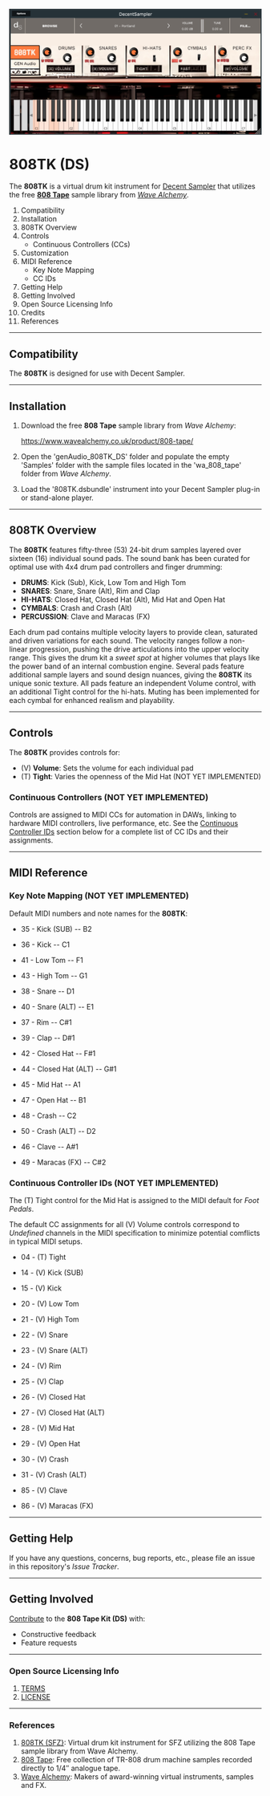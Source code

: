 ![UI screenshot of the '01-Portland' kit preset from the 808TK for Decent Sampler]( /Docs/Images/Preset_UI_01_Portland.png )

# 808TK (DS)

The **808TK** is a virtual drum kit instrument for [Decent Sampler](https://www.decentsamples.com/product/decent-sampler-plugin/) that utilizes the free [**808 Tape**](https://www.wavealchemy.co.uk/product/808-tape/) sample library from [*Wave Alchemy*](https://www.wavealchemy.co.uk/).


1.  Compatibility
2.  Installation
3.  808TK Overview
4.  Controls
    - Continuous Controllers (CCs)
5.  Customization
6.  MIDI Reference
    - Key Note Mapping
    - CC IDs
7.  Getting Help
8.  Getting Involved
9.  Open Source Licensing Info
10.  Credits
11.  References

***

## Compatibility

The **808TK** is designed for use with Decent Sampler.

***

## Installation

1.  Download the free **808 Tape** sample library from *Wave Alchemy*:

    https://www.wavealchemy.co.uk/product/808-tape/

2.  Open the 'genAudio_808TK_DS' folder and populate the empty 'Samples' folder with the sample files located in the 'wa_808_tape' folder from *Wave Alchemy*.

3.  Load the '808TK.dsbundle' instrument into your Decent Sampler plug-in or stand-alone player.

***

## 808TK Overview

The **808TK** features fifty-three (53) 24-bit drum samples layered over sixteen (16) individual sound pads. The sound bank has been curated for optimal use with 4x4 drum pad controllers and finger drumming:

  - **DRUMS**: Kick (Sub), Kick, Low Tom and High Tom
  - **SNARES**: Snare, Snare (Alt), Rim and Clap
  - **HI-HATS**: Closed Hat, Closed Hat (Alt), Mid Hat and Open Hat
  - **CYMBALS**: Crash and Crash (Alt)
  - **PERCUSSION**: Clave and Maracas (FX)

Each drum pad contains multiple velocity layers to provide clean, saturated and driven variations for each sound. The velocity ranges follow a non-linear progression, pushing the drive articulations into the upper velocity range. This gives the drum kit a *sweet spot* at higher volumes that plays like the power band of an internal combustion engine. Several pads feature additional sample layers and sound design nuances, giving the **808TK** its unique sonic texture. All pads feature an independent Volume control, with an additional Tight control for the hi-hats. Muting has been implemented for each cymbal for enhanced realism and playability.

***

## Controls

The **808TK** provides controls for:

  - (V) **Volume**: Sets the volume for each individual pad
  - (T) **Tight**: Varies the openness of the Mid Hat (NOT YET IMPLEMENTED)

### Continuous Controllers (NOT YET IMPLEMENTED)

Controls are assigned to MIDI CCs for automation in DAWs, linking to hardware MIDI controllers, live performance, etc. See the [Continuous Controller IDs](#continuous-controller-ids) section below for a complete list of CC IDs and their assignments.

***

## MIDI Reference

### Key Note Mapping (NOT YET IMPLEMENTED)

Default MIDI numbers and note names for the **808TK**:

  - 35 - Kick (SUB) -- B2
  - 36 - Kick -- C1
  - 41 - Low Tom -- F1
  - 43 - High Tom -- G1

  - 38 - Snare -- D1
  - 40 - Snare (ALT) -- E1
  - 37 - Rim -- C#1
  - 39 - Clap -- D#1

  - 42 - Closed Hat -- F#1
  - 44 - Closed Hat (ALT) -- G#1
  - 45 - Mid Hat -- A1
  - 47 - Open Hat -- B1

  - 48 - Crash -- C2
  - 50 - Crash (ALT) -- D2
  - 46 - Clave -- A#1
  - 49 - Maracas (FX) -- C#2

### Continuous Controller IDs  (NOT YET IMPLEMENTED)

The (T) Tight control for the Mid Hat is assigned to the MIDI default for *Foot Pedals*.

The default CC assignments for all (V) Volume controls correspond to *Undefined* channels in the MIDI specification to minimize potential comflicts in typical MIDI setups.

  - 04 - (T) Tight
  
  - 14 - (V) Kick (SUB)
  - 15 - (V) Kick
  - 20 - (V) Low Tom
  - 21 - (V) High Tom

  - 22 - (V) Snare
  - 23 - (V) Snare (ALT)
  - 24 - (V) Rim
  - 25 - (V) Clap

  - 26 - (V) Closed Hat
  - 27 - (V) Closed Hat (ALT)
  - 28 - (V) Mid Hat
  - 29 - (V) Open Hat     

  - 30 - (V) Crash
  - 31 - (V) Crash (ALT)
  - 85 - (V) Clave
  - 86 - (V) Maracas (FX)

***

## Getting Help

If you have any questions, concerns, bug reports, etc., please file an issue in this repository's *Issue Tracker*.

***

## Getting Involved

[Contribute](CONTRIBUTING.md) to the **808 Tape Kit (DS)** with:

  - Constructive feedback
  - Feature requests

***

### Open Source Licensing Info

1. [TERMS](TERMS.md)
2. [LICENSE](LICENSE)

***

### References

1. [808TK (SFZ}](https://github.com/sourc3array/genAudio_808TK_SFZ): Virtual drum kit instrument for SFZ utilizing the 808 Tape sample library from Wave Alchemy.
2. [808 Tape](https://www.wavealchemy.co.uk/product/808-tape/): Free collection of TR-808 drum machine samples recorded directly to 1/4″ analogue tape.
5. [Wave Alchemy](https://www.wavealchemy.co.uk/): Makers of award-winning virtual instruments, samples and FX.
